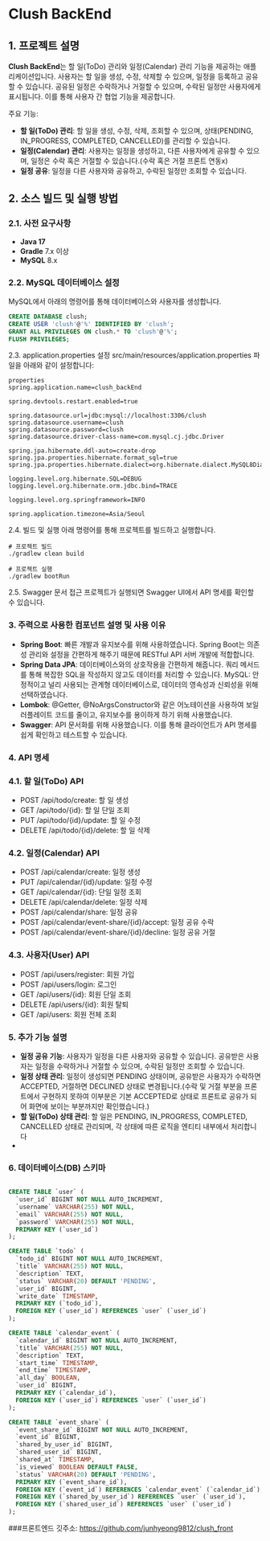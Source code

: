 # Clush BackEnd

## 1. 프로젝트 설명

**Clush BackEnd**는 할 일(ToDo) 관리와 일정(Calendar) 관리 기능을 제공하는 애플리케이션입니다. 사용자는 할 일을 생성, 수정, 삭제할 수 있으며, 일정을 등록하고 공유할 수 있습니다. 공유된 일정은 수락하거나 거절할 수 있으며, 수락된 일정만 사용자에게 표시됩니다. 이를 통해 사용자 간 협업 기능을 제공합니다.

주요 기능:
- **할 일(ToDo) 관리**: 할 일을 생성, 수정, 삭제, 조회할 수 있으며, 상태(PENDING, IN_PROGRESS, COMPLETED, CANCELLED)를 관리할 수 있습니다.
- **일정(Calendar) 관리**: 사용자는 일정을 생성하고, 다른 사용자에게 공유할 수 있으며, 일정은 수락 혹은 거절할 수 있습니다.(수락 혹은 거절 프론트 연동x)
- **일정 공유**: 일정을 다른 사용자와 공유하고, 수락된 일정만 조회할 수 있습니다.

## 2. 소스 빌드 및 실행 방법

### 2.1. 사전 요구사항
- **Java 17**
- **Gradle** 7.x 이상
- **MySQL** 8.x

### 2.2. MySQL 데이터베이스 설정

MySQL에서 아래의 명령어를 통해 데이터베이스와 사용자를 생성합니다.

```sql
CREATE DATABASE clush;
CREATE USER 'clush'@'%' IDENTIFIED BY 'clush';
GRANT ALL PRIVILEGES ON clush.* TO 'clush'@'%';
FLUSH PRIVILEGES;
```

2.3. application.properties 설정
src/main/resources/application.properties 파일을 아래와 같이 설정합니다:
```
properties
spring.application.name=clush_backEnd

spring.devtools.restart.enabled=true

spring.datasource.url=jdbc:mysql://localhost:3306/clush
spring.datasource.username=clush
spring.datasource.password=clush
spring.datasource.driver-class-name=com.mysql.cj.jdbc.Driver

spring.jpa.hibernate.ddl-auto=create-drop
spring.jpa.properties.hibernate.format_sql=true
spring.jpa.properties.hibernate.dialect=org.hibernate.dialect.MySQL8Dialect

logging.level.org.hibernate.SQL=DEBUG
logging.level.org.hibernate.orm.jdbc.bind=TRACE

logging.level.org.springframework=INFO

spring.application.timezone=Asia/Seoul
```

2.4. 빌드 및 실행
아래 명령어를 통해 프로젝트를 빌드하고 실행합니다.
```
# 프로젝트 빌드
./gradlew clean build

# 프로젝트 실행
./gradlew bootRun
```

2.5. Swagger 문서 접근
프로젝트가 실행되면 Swagger UI에서 API 명세를 확인할 수 있습니다.

### 3. 주력으로 사용한 컴포넌트 설명 및 사용 이유

- **Spring Boot**: 빠른 개발과 유지보수를 위해 사용하였습니다. Spring Boot는 의존성 관리와 설정을 간편하게 해주기 때문에 RESTful API 서버 개발에 적합합니다.
- **Spring Data JPA**: 데이터베이스와의 상호작용을 간편하게 해줍니다. 쿼리 메서드를 통해 복잡한 SQL을 작성하지 않고도 데이터를 처리할 수 있습니다.
MySQL: 안정적이고 널리 사용되는 관계형 데이터베이스로, 데이터의 영속성과 신뢰성을 위해 선택하였습니다.
- **Lombok**: @Getter, @NoArgsConstructor와 같은 어노테이션을 사용하여 보일러플레이트 코드를 줄이고, 유지보수를 용이하게 하기 위해 사용했습니다.
- **Swagger**: API 문서화를 위해 사용했습니다. 이를 통해 클라이언트가 API 명세를 쉽게 확인하고 테스트할 수 있습니다.


### 4. API 명세
### 4.1. 할 일(ToDo) API
- POST /api/todo/create: 할 일 생성
- GET /api/todo/{id}: 할 일 단일 조회
- PUT /api/todo/{id}/update: 할 일 수정
- DELETE /api/todo/{id}/delete: 할 일 삭제
### 4.2. 일정(Calendar) API
- POST /api/calendar/create: 일정 생성
- PUT /api/calendar/{id}/update: 일정 수정
- GET /api/calendar/{id}: 단일 일정 조회
- DELETE /api/calendar/delete: 일정 삭제
- POST /api/calendar/share: 일정 공유
- POST /api/calendar/event-share/{id}/accept: 일정 공유 수락
- POST /api/calendar/event-share/{id}/decline: 일정 공유 거절
### 4.3. 사용자(User) API
- POST /api/users/register: 회원 가입
- POST /api/users/login: 로그인
- GET /api/users/{id}: 회원 단일 조회
- DELETE /api/users/{id}: 회원 탈퇴
- GET /api/users: 회원 전체 조회
  
### 5. 추가 기능 설명
- **일정 공유 기능**: 사용자가 일정을 다른 사용자와 공유할 수 있습니다. 공유받은 사용자는 일정을 수락하거나 거절할 수 있으며, 수락된 일정만 조회할 수 있습니다.
- **일정 상태 관리**: 일정이 생성되면 PENDING 상태이며, 공유받은 사용자가 수락하면 ACCEPTED, 거절하면 DECLINED 상태로 변경됩니다.(수락 및 거절 부분을 프론트에서 구현하지 못하여 이부분은 기본 ACCEPTED로 상태로 프론트로 공유가 되어 
화면에 보이는 부분까지만 확인했습니다.)
- **할 일(ToDo) 상태 관리**: 할 일은 PENDING, IN_PROGRESS, COMPLETED, CANCELLED 상태로 관리되며, 각 상태에 따른 로직을 엔티티 내부에서 처리합니다
- 
### 6. 데이터베이스(DB) 스키마
  
```sql

CREATE TABLE `user` (
  `user_id` BIGINT NOT NULL AUTO_INCREMENT,
  `username` VARCHAR(255) NOT NULL,
  `email` VARCHAR(255) NOT NULL,
  `password` VARCHAR(255) NOT NULL,
  PRIMARY KEY (`user_id`)
);

CREATE TABLE `todo` (
  `todo_id` BIGINT NOT NULL AUTO_INCREMENT,
  `title` VARCHAR(255) NOT NULL,
  `description` TEXT,
  `status` VARCHAR(20) DEFAULT 'PENDING',
  `user_id` BIGINT,
  `write_date` TIMESTAMP,
  PRIMARY KEY (`todo_id`),
  FOREIGN KEY (`user_id`) REFERENCES `user` (`user_id`)
);

CREATE TABLE `calendar_event` (
  `calendar_id` BIGINT NOT NULL AUTO_INCREMENT,
  `title` VARCHAR(255) NOT NULL,
  `description` TEXT,
  `start_time` TIMESTAMP,
  `end_time` TIMESTAMP,
  `all_day` BOOLEAN,
  `user_id` BIGINT,
  PRIMARY KEY (`calendar_id`),
  FOREIGN KEY (`user_id`) REFERENCES `user` (`user_id`)
);

CREATE TABLE `event_share` (
  `event_share_id` BIGINT NOT NULL AUTO_INCREMENT,
  `event_id` BIGINT,
  `shared_by_user_id` BIGINT,
  `shared_user_id` BIGINT,
  `shared_at` TIMESTAMP,
  `is_viewed` BOOLEAN DEFAULT FALSE,
  `status` VARCHAR(20) DEFAULT 'PENDING',
  PRIMARY KEY (`event_share_id`),
  FOREIGN KEY (`event_id`) REFERENCES `calendar_event` (`calendar_id`),
  FOREIGN KEY (`shared_by_user_id`) REFERENCES `user` (`user_id`),
  FOREIGN KEY (`shared_user_id`) REFERENCES `user` (`user_id`)
);
```

###프론트엔드 깃주소: https://github.com/junhyeong9812/clush_front
